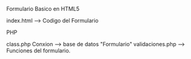 Formulario Basico en HTML5

index.html --> Codigo del Formulario 

PHP

class.php Conxion --> base de datos "Formulario"
validaciones.php --> Funciones del formulario.

